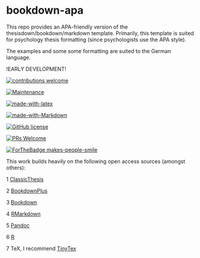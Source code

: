 # bookdown-apa
This repo provides an APA-friendly version of the thesisdown/bookdown/markdown template. Primarily, this template is suited for psychology thesis formatting (since psychologists use the APA style).

The examples and some some formatting are suited to the German language.

!EARLY DEVELOPMENT!

[![contributions welcome](https://img.shields.io/badge/contributions-welcome-brightgreen.svg?style=flat)](https://github.com/dwyl/esta/issues)

[![Maintenance](https://img.shields.io/badge/Maintained%3F-yes-green.svg)](https://GitHub.com/Naereen/StrapDown.js/graphs/commit-activity)

[![made-with-latex](https://img.shields.io/badge/Made%20with-LaTeX-1f425f.svg)](https://www.latex-project.org/)

[![made-with-Markdown](https://img.shields.io/badge/Made%20with-Markdown-1f425f.svg)](http://commonmark.org)

[![GitHub license](https://img.shields.io/github/license/Naereen/StrapDown.js.svg)](https://github.com/Naereen/StrapDown.js/blob/master/LICENSE)

[![PRs Welcome](https://img.shields.io/badge/PRs-welcome-brightgreen.svg?style=flat-square)](http://makeapullrequest.com)

[![ForTheBadge makes-people-smile](http://ForTheBadge.com/images/badges/makes-people-smile.svg)](http://ForTheBadge.com)



This work builds heavily on the following open access sources (amongst others):


1 [ClassicThesis](https://ctan.org/pkg/classicthesis?lang=en)

2 [BookdownPlus](https://bookdown.org/baydap/bookdownplus/)

3 [Bookdown](https://bookdown.org/yihui/bookdown/)

4 [RMarkdown](https://rmarkdown.rstudio.com/)

5 [Pandoc](https://pandoc.org/)

6 [R](https://cran.r-project.org/)

7 TeX, I recommend [TinyTex](https://yihui.name/tinytex/)




